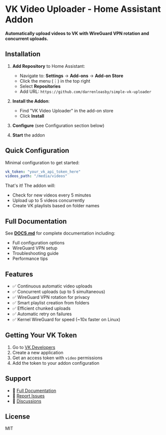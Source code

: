 # VK Video Uploader - Home Assistant Addon

**Automatically upload videos to VK with WireGuard VPN rotation and concurrent uploads.**

## Installation

1. **Add Repository** to Home Assistant:
   - Navigate to: **Settings** → **Add-ons** → **Add-on Store**
   - Click the menu (⋮) in the top right
   - Select **Repositories**
   - Add URL: `https://github.com/darrenloasby/simple-vk-uploader`

2. **Install the Addon**:
   - Find "VK Video Uploader" in the add-on store
   - Click **Install**

3. **Configure** (see Configuration section below)

4. **Start** the addon

## Quick Configuration

Minimal configuration to get started:

```yaml
vk_token: "your_vk_api_token_here"
videos_path: "/media/videos"
```

That's it! The addon will:
- Check for new videos every 5 minutes
- Upload up to 5 videos concurrently
- Create VK playlists based on folder names

## Full Documentation

See **[DOCS.md](DOCS.md)** for complete documentation including:
- Full configuration options
- WireGuard VPN setup
- Troubleshooting guide
- Performance tips

## Features

- ✅ Continuous automatic video uploads
- ✅ Concurrent uploads (up to 5 simultaneous)
- ✅ WireGuard VPN rotation for privacy
- ✅ Smart playlist creation from folders
- ✅ Efficient chunked uploads
- ✅ Automatic retry on failures
- ✅ Kernel WireGuard for speed (~10x faster on Linux)

## Getting Your VK Token

1. Go to [VK Developers](https://vk.com/dev)
2. Create a new application
3. Get an access token with `video` permissions
4. Add the token to your addon configuration

## Support

- 📖 [Full Documentation](DOCS.md)
- 🐛 [Report Issues](https://github.com/darrenloasby/simple-vk-uploader/issues)
- 💬 [Discussions](https://github.com/darrenloasby/simple-vk-uploader/discussions)

## License

MIT
